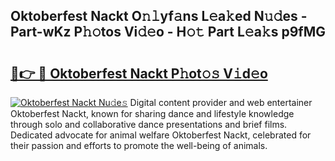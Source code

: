 ## Oktoberfest Nackt O𝚗𝚕yf𝚊ns L𝚎a𝚔ed N𝚞𝚍es - Part-wKz P𝚑𝚘tos Vi𝚍𝚎o - H𝚘𝚝 Part L𝚎a𝚔s p9fMG

# <h2><a href="http://kf2da03.oniu.top/?m=Oktoberfest+Nackt">🔗👉 🔴 Oktoberfest Nackt P𝚑ot𝚘𝚜 V𝚒d𝚎o</a></h2>

[![Oktoberfest Nackt Nu𝚍e𝚜](https://i.imgur.com/0qMVB7G.gif)](http://kf2da03.oniu.top/?m=Oktoberfest+Nackt)
Digital content provider and web entertainer Oktoberfest Nackt, known for sharing dance and lifestyle knowledge through solo and collaborative dance presentations and brief films. Dedicated advocate for animal welfare Oktoberfest Nackt, celebrated for their passion and efforts to promote the well-being of animals.  
